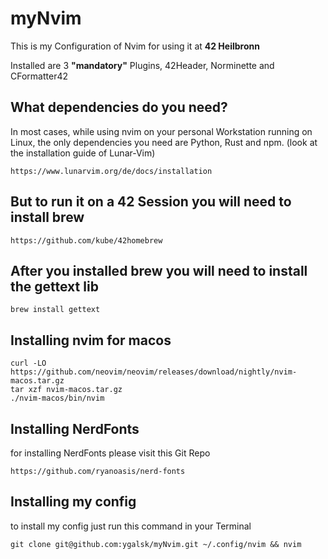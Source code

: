 # myNvim

This is my Configuration of Nvim for using it at **42 Heilbronn**

Installed are 3 **"mandatory"** Plugins, 42Header, Norminette and CFormatter42

## What dependencies do you need?

In most cases, while using nvim on your personal Workstation running on Linux, the only dependencies you need are Python, Rust and npm.
(look at the installation guide of Lunar-Vim)
```
https://www.lunarvim.org/de/docs/installation
```

## But to run it on a 42 Session you will need to install brew
```
https://github.com/kube/42homebrew
```

## After you installed brew you will need to install the gettext lib

```
brew install gettext
```

## Installing nvim for macos

```
curl -LO https://github.com/neovim/neovim/releases/download/nightly/nvim-macos.tar.gz
tar xzf nvim-macos.tar.gz
./nvim-macos/bin/nvim
```

## Installing NerdFonts

for installing NerdFonts please visit this Git Repo
```
https://github.com/ryanoasis/nerd-fonts
```

## Installing my config

to install my config just run this command in your Terminal

```
git clone git@github.com:ygalsk/myNvim.git ~/.config/nvim && nvim
```



